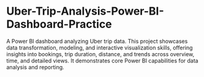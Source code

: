 # Uber-Trip-Analysis-Power-BI-Dashboard-Practice
A Power BI dashboard analyzing Uber trip data. This project showcases data transformation, modeling, and interactive visualization skills, offering insights into bookings, trip duration, distance, and trends across overview, time, and detailed views. It demonstrates core Power BI capabilities for data analysis and reporting.
